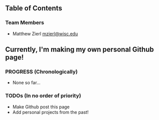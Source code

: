 ## Table of Contents

### Team Members
* Matthew Zierl mzierl@wisc.edu


## Currently, I'm making my own personal Github page!

### PROGRESS (Chronologically)
* None so far...



### TODOs (In no order of priority)
* Make Github post this page
* Add personal projects from the past!
